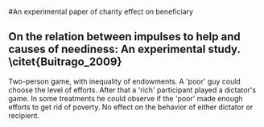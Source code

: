 #An experimental paper of charity effect on beneficiary
## On the relation between impulses to help and causes of neediness: An experimental study. \citet{Buitrago_2009}
Two-person game, with inequality of endowments. A 'poor' guy could choose the level of efforts. After that a 'rich' participant played a dictator's game. In some treatments he could observe if the 'poor' made enough efforts to get rid of poverty. No effect on the behavior of either dictator or recipient.

